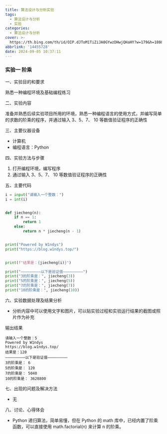 ```yaml
---
title: 算法设计与分析实验
tags:
  - 算法设计与分析
  - 实验
categories:
  - 算法设计与分析
cover: >-
  https://th.bing.com/th/id/OIP.dJToM1TiZiJA0GYwzDHwjQHaHY?w=179&h=180&c=7&r=0&o=5&pid=1.7
abbrlink: '14455728'
date: 2024-09-05 10:37:11
---
```


### 实验一 阶乘

一、实验目的和要求

熟悉一种编程环境及基础编程练习

二、实验内容

准备并熟悉后续实验项目所用的环境，熟悉一种编程语言的使用方式，并编写简单的求数的阶乘的程序，并通过输入 3、5、7、 10 等数值验证程序的正确性

三、主要仪器设备

- 计算机
- 编程语言：Python

四、实验方法与步骤

1. 打开编程环境，编写程序
2. 通过输入 3、5、7、 10 等数值验证程序的正确性

五、主要代码

```python
i = input("请输入一个整数：")
i = int(i)


def jiecheng(n):
    if n == 1:
        return 1
    else:
        return n * jiecheng(n - 1)


print("Powered by W1ndys")
print("https://blog.w1ndys.top/")


print(f"结果是：{jiecheng(i)}")

print("—————————以下是验证值—————————")
print("3的阶乘是：", jiecheng(3))
print("5的阶乘是：", jiecheng(5))
print("7的阶乘是：", jiecheng(7))
print("10的阶乘是：", jiecheng(10))

```

六、实验数据处理及结果分析

- 分析内容中可以使用文字和图片，可以贴实验过程和实验运行结果的截图或照片作为补充

输出结果

```
请输入一个整数：5
Powered by W1ndys
https://blog.w1ndys.top/
结果是：120
—————————以下是验证值—————————
3的阶乘是： 6
5的阶乘是： 120
7的阶乘是： 5040
10的阶乘是： 3628800
```

七、出现的问题及解决方法

- 无

八、讨论、心得体会

- Python 递归算法，简单易懂，但在 Python 的 math 库中，已经内置了阶乘函数，可以直接使用 math.factorial(n) 来计算 n 的阶乘。
